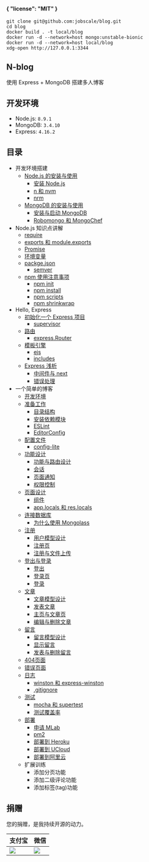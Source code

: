 #### { "license": "MIT" }

```
git clone git@github.com:jobscale/blog.git
cd blog
docker build . -t local/blog
docker run -d --network=host mongo:unstable-bionic
docker run -d --network=host local/blog
xdg-open http://127.0.0.1:3344
```

## N-blog

使用 Express + MongoDB 搭建多人博客

## 开发环境

- Node.js: `8.9.1`
- MongoDB: `3.4.10`
- Express: `4.16.2`

## 目录

- 开发环境搭建
    - [Node.js 的安装与使用](https://github.com/nswbmw/N-blog/blob/master/book/1.1%20Node.js%20%E7%9A%84%E5%AE%89%E8%A3%85%E4%B8%8E%E4%BD%BF%E7%94%A8.md)
        - [安装 Node.js](https://github.com/nswbmw/N-blog/blob/master/book/1.1%20Node.js%20%E7%9A%84%E5%AE%89%E8%A3%85%E4%B8%8E%E4%BD%BF%E7%94%A8.md#111-安装-nodejs)
        - [n 和 nvm](https://github.com/nswbmw/N-blog/blob/master/book/1.1%20Node.js%20%E7%9A%84%E5%AE%89%E8%A3%85%E4%B8%8E%E4%BD%BF%E7%94%A8.md#112-n-和-nvm)
        - [nrm](https://github.com/nswbmw/N-blog/blob/master/book/1.1%20Node.js%20%E7%9A%84%E5%AE%89%E8%A3%85%E4%B8%8E%E4%BD%BF%E7%94%A8.md#113-nrm)
    - [MongoDB 的安装与使用](https://github.com/nswbmw/N-blog/blob/master/book/1.2%20MongoDB%20%E7%9A%84%E5%AE%89%E8%A3%85%E4%B8%8E%E4%BD%BF%E7%94%A8.md)
        - [安装与启动 MongoDB](https://github.com/nswbmw/N-blog/blob/master/book/1.2%20MongoDB%20%E7%9A%84%E5%AE%89%E8%A3%85%E4%B8%8E%E4%BD%BF%E7%94%A8.md#121-安装与启动-mongodb)
        - [Robomongo 和 MongoChef](https://github.com/nswbmw/N-blog/blob/master/book/1.2%20MongoDB%20%E7%9A%84%E5%AE%89%E8%A3%85%E4%B8%8E%E4%BD%BF%E7%94%A8.md#122-robomongo-和-mongochef)
- Node.js 知识点讲解
    - [require](https://github.com/nswbmw/N-blog/blob/master/book/2.1%20require.md)
    - [exports 和 module.exports](https://github.com/nswbmw/N-blog/blob/master/book/2.2%20exports%20%E5%92%8C%20module.exports.md)
    - [Promise](https://github.com/nswbmw/N-blog/blob/master/book/2.3%20Promise.md)
    - [环境变量](https://github.com/nswbmw/N-blog/blob/master/book/2.4%20%E7%8E%AF%E5%A2%83%E5%8F%98%E9%87%8F.md)
    - [packge.json](https://github.com/nswbmw/N-blog/blob/master/book/2.5%20package.json.md)
        - [semver](https://github.com/nswbmw/N-blog/blob/master/book/2.5%20package.json.md#251-semver)
    - [npm 使用注意事项](https://github.com/nswbmw/N-blog/blob/master/book/2.6%20npm%20%E4%BD%BF%E7%94%A8%E6%B3%A8%E6%84%8F%E4%BA%8B%E9%A1%B9.md)
        - [npm init](https://github.com/nswbmw/N-blog/blob/master/book/2.6%20npm%20%E4%BD%BF%E7%94%A8%E6%B3%A8%E6%84%8F%E4%BA%8B%E9%A1%B9.md#261-npm-init)
        - [npm install](https://github.com/nswbmw/N-blog/blob/master/book/2.6%20npm%20%E4%BD%BF%E7%94%A8%E6%B3%A8%E6%84%8F%E4%BA%8B%E9%A1%B9.md#262-npm-install)
        - [npm scripts](https://github.com/nswbmw/N-blog/blob/master/book/2.6%20npm%20%E4%BD%BF%E7%94%A8%E6%B3%A8%E6%84%8F%E4%BA%8B%E9%A1%B9.md#263-npm-scripts)
        - [npm shrinkwrap ](https://github.com/nswbmw/N-blog/blob/master/book/2.6%20npm%20%E4%BD%BF%E7%94%A8%E6%B3%A8%E6%84%8F%E4%BA%8B%E9%A1%B9.md#264-npm-shrinkwrap)
- Hello, Express
    - [初始化一个 Express 项目](https://github.com/nswbmw/N-blog/blob/master/book/3.1%20%E5%88%9D%E5%A7%8B%E5%8C%96%E4%B8%80%E4%B8%AA%20Express%20%E9%A1%B9%E7%9B%AE.md)
        - [supervisor](https://github.com/nswbmw/N-blog/blob/master/book/3.1%20%E5%88%9D%E5%A7%8B%E5%8C%96%E4%B8%80%E4%B8%AA%20Express%20%E9%A1%B9%E7%9B%AE.md#311-supervisor)
    - [路由](https://github.com/nswbmw/N-blog/blob/master/book/3.2%20%E8%B7%AF%E7%94%B1.md)
        - [express.Router](https://github.com/nswbmw/N-blog/blob/master/book/3.2%20%E8%B7%AF%E7%94%B1.md#321-expressrouter)
    - [模板引擎](https://github.com/nswbmw/N-blog/blob/master/book/3.3%20%E6%A8%A1%E6%9D%BF%E5%BC%95%E6%93%8E.md)
        - [ejs](https://github.com/nswbmw/N-blog/blob/master/book/3.3%20%E6%A8%A1%E6%9D%BF%E5%BC%95%E6%93%8E.md#331-ejs)
        - [includes](https://github.com/nswbmw/N-blog/blob/master/book/3.3%20%E6%A8%A1%E6%9D%BF%E5%BC%95%E6%93%8E.md#332-includes)
    - [Express 浅析](https://github.com/nswbmw/N-blog/blob/master/book/3.4%20Express%20%E6%B5%85%E6%9E%90.md)
        - [中间件与 next](https://github.com/nswbmw/N-blog/blob/master/book/3.4%20Express%20%E6%B5%85%E6%9E%90.md#341-中间件与-next)
        - [错误处理](https://github.com/nswbmw/N-blog/blob/master/book/3.4%20Express%20%E6%B5%85%E6%9E%90.md#342-错误处理)
- 一个简单的博客
    - [开发环境](https://github.com/nswbmw/N-blog/blob/master/book/4.1%20%E5%BC%80%E5%8F%91%E7%8E%AF%E5%A2%83.md)
    - [准备工作](https://github.com/nswbmw/N-blog/blob/master/book/4.2%20%E5%87%86%E5%A4%87%E5%B7%A5%E4%BD%9C.md)
        - [目录结构](https://github.com/nswbmw/N-blog/blob/master/book/4.2%20%E5%87%86%E5%A4%87%E5%B7%A5%E4%BD%9C.md#421-目录结构)
        - [安装依赖模块](https://github.com/nswbmw/N-blog/blob/master/book/4.2%20%E5%87%86%E5%A4%87%E5%B7%A5%E4%BD%9C.md#422-安装依赖模块)
        - [ESLint](https://github.com/nswbmw/N-blog/blob/master/book/4.2%20%E5%87%86%E5%A4%87%E5%B7%A5%E4%BD%9C.md#423-eslint)
        - [EditorConfig](https://github.com/nswbmw/N-blog/blob/master/book/4.2%20%E5%87%86%E5%A4%87%E5%B7%A5%E4%BD%9C.md#424-editorconfig)
    - [配置文件](https://github.com/nswbmw/N-blog/blob/master/book/4.3%20%E9%85%8D%E7%BD%AE%E6%96%87%E4%BB%B6.md)
        - [config-lite](https://github.com/nswbmw/N-blog/blob/master/book/4.3%20%E9%85%8D%E7%BD%AE%E6%96%87%E4%BB%B6.md#431-config-lite)
    - [功能设计](https://github.com/nswbmw/N-blog/blob/master/book/4.4%20%E5%8A%9F%E8%83%BD%E8%AE%BE%E8%AE%A1.md)
        - [功能与路由设计](https://github.com/nswbmw/N-blog/blob/master/book/4.4%20%E5%8A%9F%E8%83%BD%E8%AE%BE%E8%AE%A1.md#441-功能与路由设计)
        - [会话](https://github.com/nswbmw/N-blog/blob/master/book/4.4%20%E5%8A%9F%E8%83%BD%E8%AE%BE%E8%AE%A1.md#442-会话)
        - [页面通知](https://github.com/nswbmw/N-blog/blob/master/book/4.4%20%E5%8A%9F%E8%83%BD%E8%AE%BE%E8%AE%A1.md#443-页面通知)
        - [权限控制](https://github.com/nswbmw/N-blog/blob/master/book/4.4%20%E5%8A%9F%E8%83%BD%E8%AE%BE%E8%AE%A1.md#444-权限控制)
    - [页面设计](https://github.com/nswbmw/N-blog/blob/master/book/4.5%20%E9%A1%B5%E9%9D%A2%E8%AE%BE%E8%AE%A1.md)
        - [组件](https://github.com/nswbmw/N-blog/blob/master/book/4.5%20%E9%A1%B5%E9%9D%A2%E8%AE%BE%E8%AE%A1.md#451-组件)
        - [app.locals 和 res.locals](https://github.com/nswbmw/N-blog/blob/master/book/4.5%20%E9%A1%B5%E9%9D%A2%E8%AE%BE%E8%AE%A1.md#452-applocals-和-reslocals)
    - [连接数据库](https://github.com/nswbmw/N-blog/blob/master/book/4.6%20%E8%BF%9E%E6%8E%A5%E6%95%B0%E6%8D%AE%E5%BA%93.md)
        - [为什么使用 Mongolass](https://github.com/nswbmw/N-blog/blob/master/book/4.6%20%E8%BF%9E%E6%8E%A5%E6%95%B0%E6%8D%AE%E5%BA%93.md#461-为什么使用-mongolass)
    - [注册](https://github.com/nswbmw/N-blog/blob/master/book/4.7%20%E6%B3%A8%E5%86%8C.md)
        - [用户模型设计](https://github.com/nswbmw/N-blog/blob/master/book/4.7%20%E6%B3%A8%E5%86%8C.md#471-用户模型设计)
        - [注册页](https://github.com/nswbmw/N-blog/blob/master/book/4.7%20%E6%B3%A8%E5%86%8C.md#472-注册页)
        - [注册与文件上传](https://github.com/nswbmw/N-blog/blob/master/book/4.7%20%E6%B3%A8%E5%86%8C.md#473-注册与文件上传)
    - [登出与登录](https://github.com/nswbmw/N-blog/blob/master/book/4.8%20%E7%99%BB%E5%87%BA%E4%B8%8E%E7%99%BB%E5%BD%95.md)
        - [登出](https://github.com/nswbmw/N-blog/blob/master/book/4.8%20%E7%99%BB%E5%87%BA%E4%B8%8E%E7%99%BB%E5%BD%95.md#481-登出)
        - [登录页](https://github.com/nswbmw/N-blog/blob/master/book/4.8%20%E7%99%BB%E5%87%BA%E4%B8%8E%E7%99%BB%E5%BD%95.md#482-登录页)
        - [登录](https://github.com/nswbmw/N-blog/blob/master/book/4.8%20%E7%99%BB%E5%87%BA%E4%B8%8E%E7%99%BB%E5%BD%95.md#483-登录)
    - [文章](https://github.com/nswbmw/N-blog/blob/master/book/4.9%20%E6%96%87%E7%AB%A0.md)
        - [文章模型设计](https://github.com/nswbmw/N-blog/blob/master/book/4.9%20%E6%96%87%E7%AB%A0.md#491-文章模型设计)
        - [发表文章](https://github.com/nswbmw/N-blog/blob/master/book/4.9%20%E6%96%87%E7%AB%A0.md#492-发表文章)
        - [主页与文章页](https://github.com/nswbmw/N-blog/blob/master/book/4.9%20%E6%96%87%E7%AB%A0.md#493-主页与文章页)
        - [编辑与删除文章](https://github.com/nswbmw/N-blog/blob/master/book/4.9%20%E6%96%87%E7%AB%A0.md#494-编辑与删除文章)
    - [留言](https://github.com/nswbmw/N-blog/blob/master/book/4.10%20%E7%95%99%E8%A8%80.md)
        - [留言模型设计](https://github.com/nswbmw/N-blog/blob/master/book/4.10%20%E7%95%99%E8%A8%80.md#4101-留言模型设计)
        - [显示留言](https://github.com/nswbmw/N-blog/blob/master/book/4.10%20%E7%95%99%E8%A8%80.md#4102-显示留言)
        - [发表与删除留言](https://github.com/nswbmw/N-blog/blob/master/book/4.10%20%E7%95%99%E8%A8%80.md#4103-发表与删除留言)
    - [404页面](https://github.com/nswbmw/N-blog/blob/master/book/4.11%20404%20%E9%A1%B5%E9%9D%A2.md)
    - [错误页面](https://github.com/nswbmw/N-blog/blob/master/book/4.12%20%E9%94%99%E8%AF%AF%E9%A1%B5%E9%9D%A2.md)
    - [日志](https://github.com/nswbmw/N-blog/blob/master/book/4.13%20%E6%97%A5%E5%BF%97.md)
        - [winston 和 express-winston](https://github.com/nswbmw/N-blog/blob/master/book/4.13%20%E6%97%A5%E5%BF%97.md#4131-winston-和-express-winston)
        - [.gitignore](https://github.com/nswbmw/N-blog/blob/master/book/4.13%20%E6%97%A5%E5%BF%97.md#4132-gitignore)
    - [测试](https://github.com/nswbmw/N-blog/blob/master/book/4.14%20%E6%B5%8B%E8%AF%95.md)
        - [mocha 和 supertest](https://github.com/nswbmw/N-blog/blob/master/book/4.14%20%E6%B5%8B%E8%AF%95.md#4141-mocha-和-supertest)
        - [测试覆盖率](https://github.com/nswbmw/N-blog/blob/master/book/4.14%20%E6%B5%8B%E8%AF%95.md#4142-测试覆盖率)
    - [部署](https://github.com/nswbmw/N-blog/blob/master/book/4.15%20%E9%83%A8%E7%BD%B2.md)
        - [申请 MLab](https://github.com/nswbmw/N-blog/blob/master/book/4.15%20%E9%83%A8%E7%BD%B2.md#4151-申请-mlab)
        - [pm2](https://github.com/nswbmw/N-blog/blob/master/book/4.15%20%E9%83%A8%E7%BD%B2.md#4152-pm2)
        - [部署到 Heroku](https://github.com/nswbmw/N-blog/blob/master/book/4.15%20%E9%83%A8%E7%BD%B2.md#4152-部署到-heroku)
        - [部署到 UCloud](https://github.com/nswbmw/N-blog/blob/master/book/4.15%20%E9%83%A8%E7%BD%B2.md#4153-部署到-ucloud)
        - [部署到阿里云](https://github.com/nswbmw/N-blog/blob/master/book/4.15%20%E9%83%A8%E7%BD%B2.md#4154-部署到阿里云)
    - 扩展训练
        - 添加分页功能
        - 添加二级评论功能
        - 添加标签(tag)功能

## 捐赠

您的捐赠，是我持续开源的动力。

支付宝 | 微信
------|------
![](./public/alipay.png) | ![](./public/wechat.jpeg)
